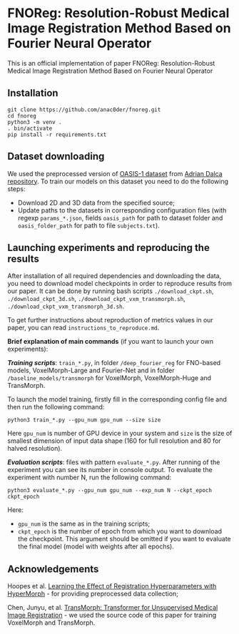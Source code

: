 # FNOReg: Resolution-Robust Medical Image Registration Method Based on Fourier Neural Operator

This is an official implementation of paper FNOReg: Resolution-Robust Medical Image Registration Method Based on Fourier Neural Operator

## Installation
```
git clone https://github.com/anac0der/fnoreg.git
cd fnoreg
python3 -m venv .
. bin/activate
pip install -r requirements.txt
```

## Dataset downloading 

We used the preprocessed version of [OASIS-1 dataset](https://sites.wustl.edu/oasisbrains/home/oasis-1/) from [Adrian Dalca repository](https://github.com/adalca/medical-datasets/blob/master/neurite-oasis.md).
To train our models on this dataset you need to do the following steps:
* Download 2D and 3D data from the specified source;
* Update paths to the datasets in corresponding configuration files (with regexp `params_*.json`, fields `oasis_path` for path to dataset folder and `oasis_folder_path` for path to file `subjects.txt`).

## Launching experiments and reproducing the results

After installation of all required dependencies and downloading the data, you need to download model checkpoints in order to reproduce results from our paper. It can be done by running bash scripts `./download_ckpt.sh`, `./download_ckpt_3d.sh`, `./download_ckpt_vxm_transmorph.sh`, `./download_ckpt_vxm_transmorph_3d.sh`.


To get further instructions about reproduction of metrics values in our paper, you can read `instructions_to_reproduce.md`.

**Brief explanation of main commands** (if you want to launch your own experiments):

***Training scripts***: `train_*.py`, in folder `/deep_fourier_reg` for FNO-based models, VoxelMorph-Large and Fourier-Net and in folder `/baseline_models/transmorph` for VoxelMorph, VoxelMorph-Huge and TransMorph.

To launch the model training, firstly fill in the corresponding config file and then run the following command:
```
python3 train_*.py --gpu_num gpu_num --size size
```
Here `gpu_num` is number of GPU device in your system and `size` is the size of smallest dimension of input data shape (160 for full resolution and 80 for halved resolution).

***Evaluation scripts***: files with pattern `evaluate_*.py`.
After running of the experiment you can see its number in console output. To evaluate the experiment with number N, run the following command:
```
python3 evaluate_*.py --gpu_num gpu_num --exp_num N --ckpt_epoch ckpt_epoch
```

Here:

* `gpu_num` is the same as in the training scripts;
* `ckpt_epoch` is the number of epoch from which you want to download the checkpoint. This argument should be omitted if you want to evaluate the final model (model with weights after all epochs).

## Acknowledgements
Hoopes et al. [Learning the Effect of Registration Hyperparameters with HyperMorph](https://arxiv.org/abs/2203.16680) - for providing preprocessed data collection;

Chen, Junyu, et al. [TransMorph: Transformer for Unsupervised Medical Image Registration](https://www.sciencedirect.com/science/article/pii/S1361841522002432)  - 
 we used the source code of this paper for training VoxelMorph and TransMorph.
